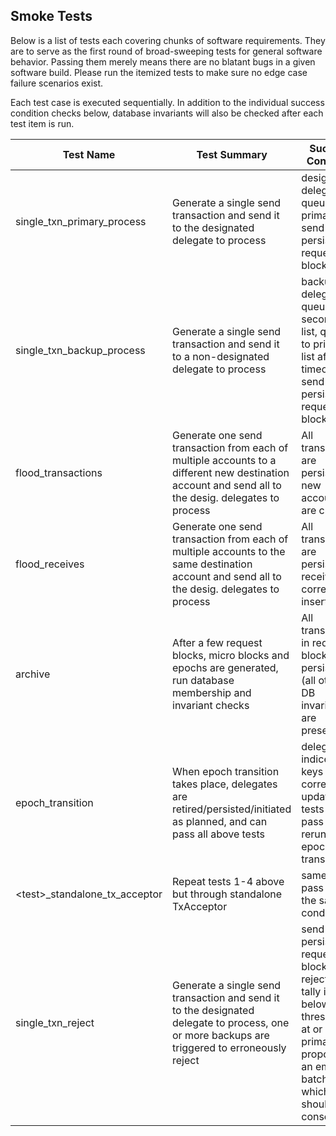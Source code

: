 ## Smoke Tests

Below is a list of tests each covering chunks of software requirements. They are to serve as the first round of broad-sweeping tests for general software behavior. Passing them merely means there are no blatant bugs in a given software build. Please run the itemized tests to make sure no edge case failure scenarios exist. 

Each test case is executed sequentially. In addition to the individual success condition checks below, database invariants will also be checked after each test item is run.

| Test Name | Test Summary | Success Condition |
| --- | --- | --- |
| single_txn_primary_process | Generate a single send transaction and send it to the designated delegate to process | desig. delegate queues to primary list; send is persisted in request block |
| single_txn_backup_process | Generate a single send transaction and send it to a non-designated delegate to process | backup delegate queues to secondary list, queue to primary list after timeout ; send is persisted in request block |
| flood_transactions | Generate one send transaction from each of multiple accounts to a different new destination account and send all to the desig. delegates to process | All transactions are persisted; new accounts are created |
| flood_receives | Generate one send transaction from each of multiple accounts to the same destination account and send all to the desig. delegates to process | All transactions are persisted; receives are correctly inserted |
| archive | After a few request blocks, micro blocks and epochs are generated, run database membership and invariant checks | All transactions in request blocks are persisted (all other DB invariants are preserved) |
| epoch_transition | When epoch transition takes place, delegates are retired/persisted/initiated as planned, and can pass all above tests | delegate indices and keys are correctly updated; all tests above pass when rerun after epoch transition. |
| \<test\>_standalone_tx_acceptor | Repeat tests 1-4 above but through standalone TxAcceptor | same tests pass under the same conditions |
| single_txn_reject | Generate a single send transaction and send it to the designated delegate to process, one or more backups are triggered to erroneously reject | send is persisted in request block if rejection tally is below threshold; if at or above, primary proposes an empty batch block, which should pass consensus |
